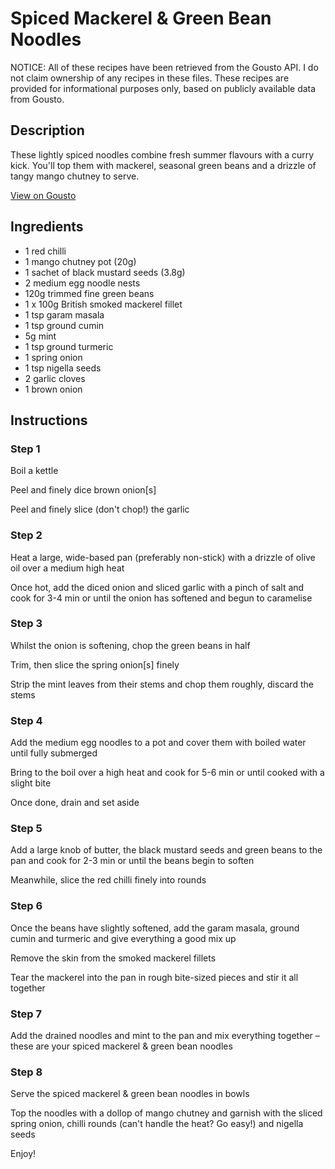 # Spiced Mackerel & Green Bean Noodles

NOTICE: All of these recipes have been retrieved from the Gousto API. I do not claim ownership of any recipes in these files. These recipes are provided for informational purposes only, based on publicly available data from Gousto.

## Description

These lightly spiced noodles combine fresh summer flavours with a curry kick. You'll top them with mackerel, seasonal green beans and a drizzle of tangy mango chutney to serve.

[View on Gousto](https://www.gousto.co.uk/recipes/cookbook/spiced-mackerel-green-bean-noodles)

## Ingredients

- 1 red chilli
- 1 mango chutney pot (20g)
- 1 sachet of black mustard seeds (3.8g)
- 2 medium egg noodle nests
- 120g trimmed fine green beans
- 1 x 100g British smoked mackerel fillet
- 1 tsp garam masala
- 1 tsp ground cumin
- 5g mint
- 1 tsp ground turmeric
- 1 spring onion
- 1 tsp nigella seeds
- 2 garlic cloves
- 1 brown onion

## Instructions


### Step 1

Boil a kettle

Peel and finely dice brown onion<span class="text-danger">[s]</span>

Peel and finely slice (don't chop!) the garlic


### Step 2

Heat a large, wide-based pan (preferably non-stick) with a drizzle of olive oil over a medium high heat

Once hot, add the diced onion and sliced garlic with a pinch of salt and cook for 3-4 min or until the onion has softened and begun to caramelise


### Step 3

Whilst the onion is softening, chop the green beans in half

Trim, then slice the spring onion<span class="text-danger">[s] </span>finely

Strip the mint leaves from their stems and chop them roughly, discard the stems


### Step 4

Add the medium egg noodles to a pot and cover them with boiled water until fully submerged

Bring to the boil over a high heat and cook for 5-6 min or until cooked with a slight bite

Once done, drain and set aside


### Step 5

Add a large knob of butter, the black mustard seeds and green beans to the pan and cook for 2-3 min or until the beans begin to soften

Meanwhile, slice the red chilli finely into rounds


### Step 6

Once the beans have slightly softened, add the garam masala, ground cumin and turmeric and give everything a good mix up

Remove the skin from the smoked mackerel fillets

Tear the mackerel into the pan in rough bite-sized pieces and stir it all together


### Step 7

Add the drained noodles and mint to the pan and mix everything together – these are your spiced mackerel & green bean noodles

### Step 8

Serve the spiced mackerel & green bean noodles in bowls

Top the noodles with a dollop of mango chutney and garnish with the sliced spring onion, chilli rounds (can't handle the heat? Go easy!) and nigella seeds

Enjoy!

